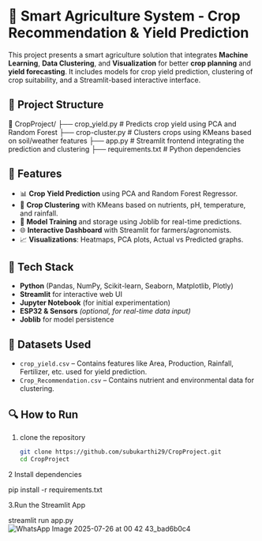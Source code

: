 # 🌾 Smart Agriculture System - Crop Recommendation & Yield Prediction

This project presents a smart agriculture solution that integrates **Machine Learning**, **Data Clustering**, and **Visualization** for better **crop planning** and **yield forecasting**. It includes models for crop yield prediction, clustering of crop suitability, and a Streamlit-based interactive interface.

## 📂 Project Structure

📁 CropProject/
├── crop_yield.py # Predicts crop yield using PCA and Random Forest
├── crop-cluster.py # Clusters crops using KMeans based on soil/weather features
├── app.py # Streamlit frontend integrating the prediction and clustering
├── requirements.txt # Python dependencies


## 🚀 Features

- 📊 **Crop Yield Prediction** using PCA and Random Forest Regressor.
- 🌱 **Crop Clustering** with KMeans based on nutrients, pH, temperature, and rainfall.
- 🧠 **Model Training** and storage using Joblib for real-time predictions.
- 🌐 **Interactive Dashboard** with Streamlit for farmers/agronomists.
- 📈 **Visualizations**: Heatmaps, PCA plots, Actual vs Predicted graphs.

## 📌 Tech Stack

- **Python** (Pandas, NumPy, Scikit-learn, Seaborn, Matplotlib, Plotly)
- **Streamlit** for interactive web UI
- **Jupyter Notebook** (for initial experimentation)
- **ESP32 & Sensors** *(optional, for real-time data input)*
- **Joblib** for model persistence

## 📁 Datasets Used

- `crop_yield.csv` – Contains features like Area, Production, Rainfall, Fertilizer, etc. used for yield prediction.
- `Crop_Recommendation.csv` – Contains nutrient and environmental data for clustering.

## 🔍 How to Run

1. clone the repository 
   ```bash
   git clone https://github.com/subukarthi29/CropProject.git
   cd CropProject
2   Install dependencies

pip install -r requirements.txt

3.Run the Streamlit App

streamlit run app.py
![WhatsApp Image 2025-07-26 at 00 42 43_bad6b0c4](https://github.com/user-attachments/assets/6b367139-30b6-4288-85e1-ba5254ba2527)

